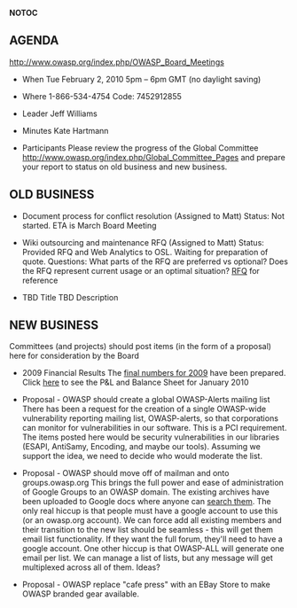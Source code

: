 __NOTOC__

## AGENDA

<http://www.owasp.org/index.php/OWASP_Board_Meetings>

  - When
    Tue February 2, 2010 5pm – 6pm GMT (no daylight saving)

<!-- end list -->

  - Where
    1-866-534-4754 Code: 7452912855

<!-- end list -->

  - Leader
    Jeff Williams

<!-- end list -->

  - Minutes
    Kate Hartmann

<!-- end list -->

  - Participants
    Please review the progress of the Global Committee
    <http://www.owasp.org/index.php/Global_Committee_Pages> and prepare
    your report to status on old business and new business.

## OLD BUSINESS

  - Document process for conflict resolution (Assigned to Matt)
    Status: Not started. ETA is March Board Meeting

<!-- end list -->

  - Wiki outsourcing and maintenance RFQ (Assigned to Matt)
    Status: Provided RFQ and Web Analytics to OSL. Waiting for
    preparation of quote.
    Questions: What parts of the RFQ are preferred vs optional? Does the
    RFQ represent current usage or an optimal situation?
    [RFQ](http://docs.google.com/View?id=dgnn27ds_24f58brsgj) for
    reference

<!-- end list -->

  - TBD Title
    TBD Description

## NEW BUSINESS

Committees (and projects) should post items (in the form of a proposal)
here for consideration by the Board

  - 2009 Financial Results
    The [final numbers
    for 2009](http://www.owasp.org/index.php/File:2009_Final_Numbers.xlsx)
    have been prepared.
    Click
    [here](http://www.owasp.org/index.php/File:January_2010_Financial_Reports.xlsx)
    to see the P\&L and Balance Sheet for January 2010

<!-- end list -->

  - Proposal - OWASP should create a global OWASP-Alerts mailing list
    There has been a request for the creation of a single OWASP-wide
    vulnerability reporting mailing list, OWASP-alerts, so that
    corporations can monitor for vulnerabilities in our software. This
    is a PCI requirement. The items posted here would be security
    vulnerabilities in our libraries (ESAPI, AntiSamy, Encoding, and
    maybe our tools). Assuming we support the idea, we need to decide
    who would moderate the list.

<!-- end list -->

  - Proposal - OWASP should move off of mailman and onto
    groups.owasp.org
    This brings the full power and ease of administration of Google
    Groups to an OWASP domain. The existing archives have been uploaded
    to Google docs where anyone can [search
    them](https://docs.google.com/leaf?id=0ByUwHYYmOdvrNTBiZGJlNzMtZWY3NC00YjZhLTgyOWUtNGFkZDE2ZGYwZTMx&hl=en).
    The only real hiccup is that people must have a google account to
    use this (or an owasp.org account). We can force add all existing
    members and their transition to the new list should be seamless -
    this will get them email list functionality. If they want the full
    forum, they'll need to have a google account. One other hiccup is
    that OWASP-ALL will generate one email per list. We can manage a
    list of lists, but any message will get multiplexed across all of
    them. Ideas?

<!-- end list -->

  - Proposal - OWASP replace "cafe press" with an EBay Store to make
    OWASP branded gear available.